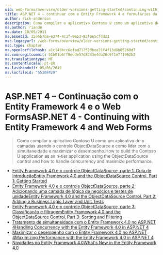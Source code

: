 ```yaml
---
uid: web-forms/overview/older-versions-getting-started/continuing-with-ef/index
title: ASP.NET 4 – continuar com o Entity Framework 4 e formulários da Web | Microsoft Docs
author: rick-anderson
description: Como compilar o aplicativo Contoso U como um aplicativo de n camadas usando o controle ObjectDataSource e como lidar com a simultaneidade e maximizar o desempenho.
ms.author: riande
ms.date: 10/05/2011
ms.assetid: 25a6b7ba-e374-4c3f-9e53-83f665cfdd21
msc.legacyurl: /web-forms/overview/older-versions-getting-started/continuing-with-ef
msc.type: chapter
ms.openlocfilehash: a1c149bcc6efad712529bea21f4f13d8b05260d7
ms.sourcegitcommit: 51b01b6ff8edde57d8243e4da28c9f1e7f1962b2
ms.translationtype: MT
ms.contentlocale: pt-BR
ms.lasthandoff: 05/06/2019
ms.locfileid: "65108420"
---
```

# <a name="aspnet-4---continuing-with-entity-framework-4-and-web-forms"></a><span data-ttu-id="16b06-103">ASP.NET 4 – Continuação com o Entity Framework 4 e o Web Forms</span><span class="sxs-lookup"><span data-stu-id="16b06-103">ASP.NET 4 - Continuing with Entity Framework 4 and Web Forms</span></span>

> <span data-ttu-id="16b06-104">Como compilar o aplicativo Contoso U como um aplicativo de n camadas usando o controle ObjectDataSource e como lidar com a simultaneidade e maximizar o desempenho.</span><span class="sxs-lookup"><span data-stu-id="16b06-104">How to build the Contoso U application as an n-tier application using the ObjectDataSource control and how to handle concurrency and maximize performance.</span></span>

- [<span data-ttu-id="16b06-105">Entity Framework 4.0 e o controle ObjectDataSource, parte 1: Guia de Introdução</span><span class="sxs-lookup"><span data-stu-id="16b06-105">Entity Framework 4.0 and the ObjectDataSource Control, Part 1: Getting Started</span></span>](using-the-entity-framework-and-the-objectdatasource-control-part-1-getting-started.md)
- [<span data-ttu-id="16b06-106">Entity Framework 4.0 e o controle ObjectDataSource, parte 2: Adicionando uma camada de lógica de negócios e testes de unidade</span><span class="sxs-lookup"><span data-stu-id="16b06-106">Entity Framework 4.0 and the ObjectDataSource Control, Part 2: Adding a Business Logic Layer and Unit Tests</span></span>](using-the-entity-framework-and-the-objectdatasource-control-part-2-adding-a-business-logic-layer-and-unit-tests.md)
- [<span data-ttu-id="16b06-107">Entity Framework 4.0 e o controle ObjectDataSource, parte 3: Classificação e filtragem</span><span class="sxs-lookup"><span data-stu-id="16b06-107">Entity Framework 4.0 and the ObjectDataSource Control, Part 3: Sorting and Filtering</span></span>](using-the-entity-framework-and-the-objectdatasource-control-part-3-sorting-and-filtering.md)
- [<span data-ttu-id="16b06-108">Tratamento de simultaneidade com o Entity Framework 4.0 no ASP.NET 4</span><span class="sxs-lookup"><span data-stu-id="16b06-108">Handling Concurrency with the Entity Framework 4.0 in ASP.NET 4</span></span>](handling-concurrency-with-the-entity-framework-in-an-asp-net-web-application.md)
- [<span data-ttu-id="16b06-109">Maximizar o desempenho com o Entity Framework 4.0 no ASP.NET 4</span><span class="sxs-lookup"><span data-stu-id="16b06-109">Maximizing Performance with the Entity Framework 4.0 in ASP.NET 4</span></span>](maximizing-performance-with-the-entity-framework-in-an-asp-net-web-application.md)
- [<span data-ttu-id="16b06-110">Novidades no Entity Framework 4.0</span><span class="sxs-lookup"><span data-stu-id="16b06-110">What's New in the Entity Framework 4.0</span></span>](what-s-new-in-the-entity-framework-4.md)
